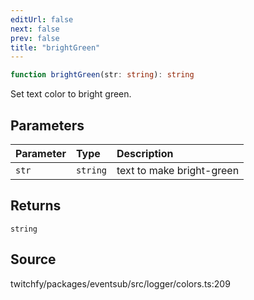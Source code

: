 ```yaml
---
editUrl: false
next: false
prev: false
title: "brightGreen"
---
```


```ts
function brightGreen(str: string): string
```

Set text color to bright green.

## Parameters

| Parameter | Type | Description |
| :------ | :------ | :------ |
| `str` | `string` | text to make bright-green |

## Returns

`string`

## Source

twitchfy/packages/eventsub/src/logger/colors.ts:209
